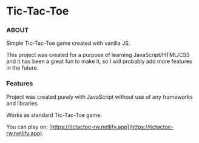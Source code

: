 # Tic-Tac-Toe

### ABOUT

Simple Tic-Tac-Toe game created with vanilla JS.

This project was created for a purpose of learning JavaScript/HTML/CSS and it has been a great fun to make it, so I will probably add more features in the future.

### Features

Project was created purely with JavaScript without use of any frameworks and libraries.

Works as standard Tic-Tac-Toe game.

You can play on: [https://tictactoe-rw.netlify.app](https://tictactoe-rw.netlify.app).

